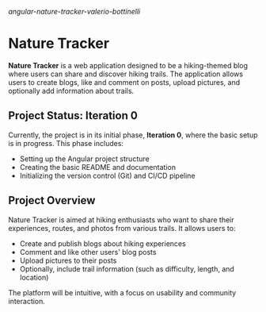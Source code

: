 *angular-nature-tracker-valerio-bottinelli*

# Nature Tracker

**Nature Tracker** is a web application designed to be a hiking-themed blog where users can share and discover hiking trails. The application allows users to create blogs, like and comment on posts, upload pictures, and optionally add information about trails.

## Project Status: Iteration 0

Currently, the project is in its initial phase, **Iteration 0**, where the basic setup is in progress. This phase includes:

- Setting up the Angular project structure
- Creating the basic README and documentation
- Initializing the version control (Git) and CI/CD pipeline 

## Project Overview

Nature Tracker is aimed at hiking enthusiasts who want to share their experiences, routes, and photos from various trails. It allows users to:

- Create and publish blogs about hiking experiences
- Comment and like other users' blog posts
- Upload pictures to their posts
- Optionally, include trail information (such as difficulty, length, and location)

The platform will be intuitive, with a focus on usability and community interaction.

